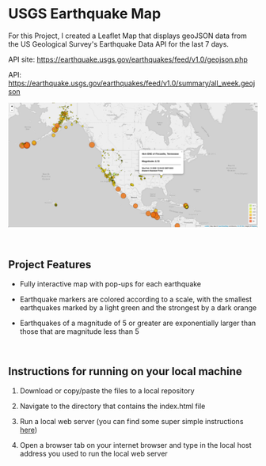 # USGS Earthquake Map

For this Project, I created a Leaflet Map that displays geoJSON data from the US Geological Survey's Earthquake Data API for the last 7 days.

API site: <a>https://earthquake.usgs.gov/earthquakes/feed/v1.0/geojson.php</a>

API: <a target="_blank">https://earthquake.usgs.gov/earthquakes/feed/v1.0/summary/all_week.geojson</a>

![](Images/USGS%20EQ%20Data%202.17.20.png)


<br/>

## Project Features

* Fully interactive map with pop-ups for each earthquake

* Earthquake markers are colored according to a scale, with the smallest earthquakes marked by a light green and the strongest by a dark orange

* Earthquakes of a magnitude of 5 or greater are exponentially larger than those that are magnitude less than 5
<br/>

## Instructions for running on your local machine

1. Download or copy/paste the files to a local repository

2. Navigate to the directory that contains the index.html file

3. Run a local web server (you can find some super simple instructions <a href='https://mrcoles.com/how-start-local-web-server-view-html-files/' target="_blank">here</a>)

4. Open a browser tab on your internet browser and type in the local host address you used to run the local web server

